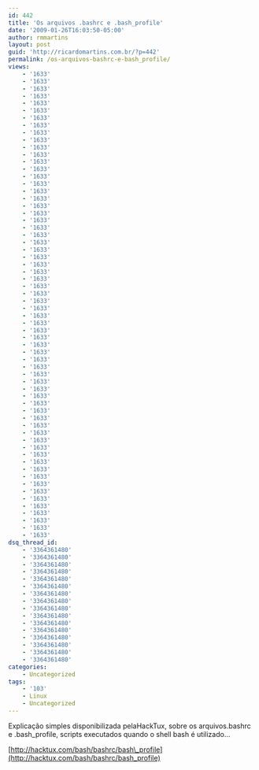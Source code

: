 ```yaml
---
id: 442
title: 'Os arquivos .bashrc e .bash_profile'
date: '2009-01-26T16:03:50-05:00'
author: rmmartins
layout: post
guid: 'http://ricardomartins.com.br/?p=442'
permalink: /os-arquivos-bashrc-e-bash_profile/
views:
    - '1633'
    - '1633'
    - '1633'
    - '1633'
    - '1633'
    - '1633'
    - '1633'
    - '1633'
    - '1633'
    - '1633'
    - '1633'
    - '1633'
    - '1633'
    - '1633'
    - '1633'
    - '1633'
    - '1633'
    - '1633'
    - '1633'
    - '1633'
    - '1633'
    - '1633'
    - '1633'
    - '1633'
    - '1633'
    - '1633'
    - '1633'
    - '1633'
    - '1633'
    - '1633'
    - '1633'
    - '1633'
    - '1633'
    - '1633'
    - '1633'
    - '1633'
    - '1633'
    - '1633'
    - '1633'
    - '1633'
    - '1633'
    - '1633'
    - '1633'
    - '1633'
    - '1633'
    - '1633'
    - '1633'
    - '1633'
    - '1633'
    - '1633'
    - '1633'
    - '1633'
    - '1633'
    - '1633'
    - '1633'
    - '1633'
    - '1633'
    - '1633'
    - '1633'
    - '1633'
    - '1633'
    - '1633'
    - '1633'
    - '1633'
dsq_thread_id:
    - '3364361480'
    - '3364361480'
    - '3364361480'
    - '3364361480'
    - '3364361480'
    - '3364361480'
    - '3364361480'
    - '3364361480'
    - '3364361480'
    - '3364361480'
    - '3364361480'
    - '3364361480'
    - '3364361480'
    - '3364361480'
    - '3364361480'
    - '3364361480'
categories:
    - Uncategorized
tags:
    - '103'
    - Linux
    - Uncategorized
---
```


Explicação simples disponibilizada pelaHackTux, sobre os arquivos.bashrc e .bash\_profile, scripts executados quando o shell bash é utilizado…

[http://hacktux.com/bash/bashrc/bash\_profile](http://hacktux.com/bash/bashrc/bash_profile)